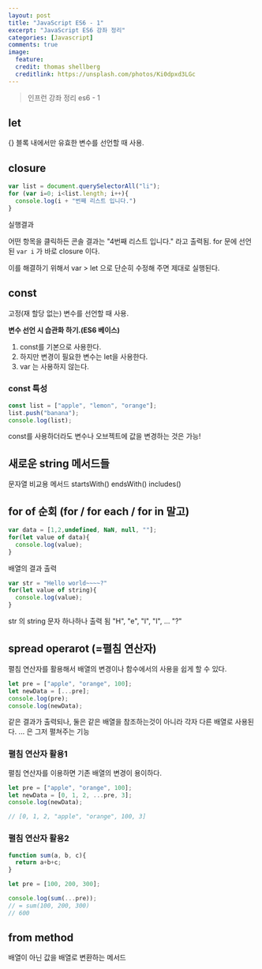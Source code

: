 ```yaml
---
layout: post
title: "JavaScript ES6 - 1"
excerpt: "JavaScript ES6 강좌 정리"
categories: [Javascript]
comments: true
image:
  feature:
  credit: thomas shellberg
  creditlink: https://unsplash.com/photos/Ki0dpxd3LGc
---
```


 > 인프런 강좌 정리 es6 - 1

## let

{} 블록 내에서만 유효한 변수를 선언할 때 사용.

## closure

```javascript
var list = document.querySelectorAll("li");
for (var i=0; i<list.length; i++){
  console.log(i + "번째 리스트 입니다.")
}

```

실행결과

어떤 항목을 클릭하든 콘솔 결과는 "4번째 리스트 입니다." 라고 출력됨.
for 문에 선언된 ``` var i ``` 가 바로 closure 이다.

이를 해결하기 위해서 var > let 으로 단순히 수정해 주면 제대로 실행된다.


## const

고정(재 할당 없는) 변수를 선언할 때 사용.


**변수 선언 시 습관화 하기.(ES6 베이스)**
1. const를 기본으로 사용한다.
2. 하지만 변경이 필요한 변수는 let을 사용한다.
3. var 는 사용하지 않는다.

### const 특성

```javascript
const list = ["apple", "lemon", "orange"];
list.push("banana");
console.log(list);
```

const를 사용하더라도 변수나 오브젝트에 값을 변경하는 것은 가능!


## 새로운 string 메서드들

문자열 비교용 메서드
startsWith()
endsWith()
includes()


## for of 순회 (for / for each / for in 말고)

```javascript
var data = [1,2,undefined, NaN, null, ""];
for(let value of data){
  console.log(value);
}
```
배열의 결과 출력

```javascript
var str = "Hello world~~~~?"
for(let value of string){
  console.log(value);
}
```
str 의 string 문자 하나하나 출력 됨
"H", "e", "l", "l", ... "?"

## spread operarot (=펼침 연산자)
펼침 연산자를 활용해서 배열의 변경이나 함수에서의 사용을 쉽게 할 수 있다.

```javascript
let pre = ["apple", "orange", 100];
let newData = [...pre];
console.log(pre);
console.log(newData);
```

같은 결과가 출력되나,
둘은 같은 배열을 참조하는것이 아니라 각자 다른 배열로 사용된다.
 ...  은 그저 펼쳐주는 기능

### 펼침 연산자 활용1

펼침 연산자를 이용하면 기존 배열의 변경이 용이하다.
```javascript
let pre = ["apple", "orange", 100];
let newData = [0, 1, 2, ...pre, 3];
console.log(newData);

// [0, 1, 2, "apple", "orange", 100, 3]
```

### 펼침 연산자 활용2

```javascript
function sum(a, b, c){
  return a+b+c;
}

let pre = [100, 200, 300];

console.log(sum(...pre));
// = sum(100, 200, 300)
// 600
```

## from method
배열이 아닌 값을 배열로 변환하는 메서드
